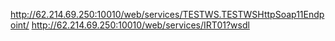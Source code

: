 
http://62.214.69.250:10010/web/services/TESTWS.TESTWSHttpSoap11Endpoint/
http://62.214.69.250:10010/web/services/IRT01?wsdl
